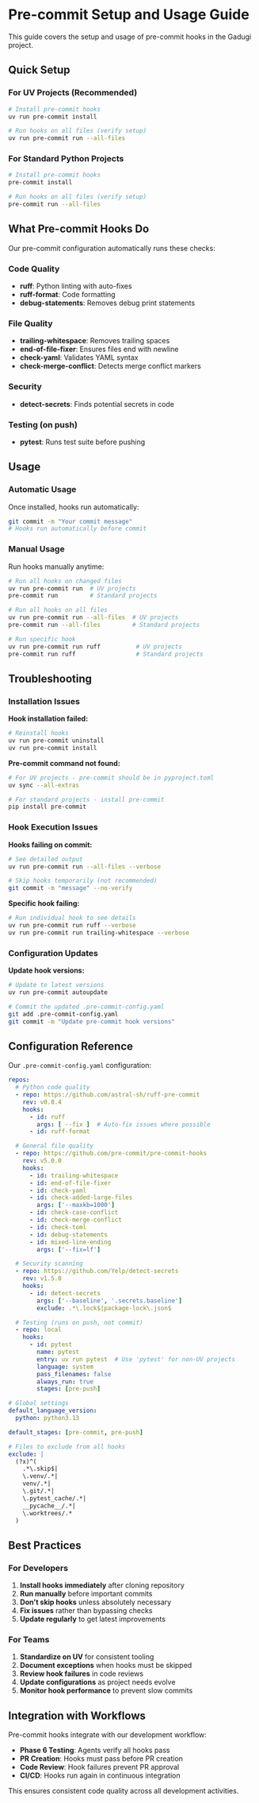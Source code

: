 # Pre-commit Setup and Usage Guide

This guide covers the setup and usage of pre-commit hooks in the Gadugi project.

## Quick Setup

### For UV Projects (Recommended)

```bash
# Install pre-commit hooks
uv run pre-commit install

# Run hooks on all files (verify setup)
uv run pre-commit run --all-files
```

### For Standard Python Projects

```bash
# Install pre-commit hooks
pre-commit install

# Run hooks on all files (verify setup)
pre-commit run --all-files
```

## What Pre-commit Hooks Do

Our pre-commit configuration automatically runs these checks:

### Code Quality
- **ruff**: Python linting with auto-fixes
- **ruff-format**: Code formatting
- **debug-statements**: Removes debug print statements

### File Quality
- **trailing-whitespace**: Removes trailing spaces
- **end-of-file-fixer**: Ensures files end with newline
- **check-yaml**: Validates YAML syntax
- **check-merge-conflict**: Detects merge conflict markers

### Security
- **detect-secrets**: Finds potential secrets in code

### Testing (on push)
- **pytest**: Runs test suite before pushing

## Usage

### Automatic Usage

Once installed, hooks run automatically:

```bash
git commit -m "Your commit message"
# Hooks run automatically before commit
```

### Manual Usage

Run hooks manually anytime:

```bash
# Run all hooks on changed files
uv run pre-commit run  # UV projects
pre-commit run         # Standard projects

# Run all hooks on all files
uv run pre-commit run --all-files  # UV projects
pre-commit run --all-files         # Standard projects

# Run specific hook
uv run pre-commit run ruff          # UV projects
pre-commit run ruff                 # Standard projects
```

## Troubleshooting

### Installation Issues

**Hook installation failed:**
```bash
# Reinstall hooks
uv run pre-commit uninstall
uv run pre-commit install
```

**Pre-commit command not found:**
```bash
# For UV projects - pre-commit should be in pyproject.toml
uv sync --all-extras

# For standard projects - install pre-commit
pip install pre-commit
```

### Hook Execution Issues

**Hooks failing on commit:**
```bash
# See detailed output
uv run pre-commit run --all-files --verbose

# Skip hooks temporarily (not recommended)
git commit -m "message" --no-verify
```

**Specific hook failing:**
```bash
# Run individual hook to see details
uv run pre-commit run ruff --verbose
uv run pre-commit run trailing-whitespace --verbose
```

### Configuration Updates

**Update hook versions:**
```bash
# Update to latest versions
uv run pre-commit autoupdate

# Commit the updated .pre-commit-config.yaml
git add .pre-commit-config.yaml
git commit -m "Update pre-commit hook versions"
```

## Configuration Reference

Our `.pre-commit-config.yaml` configuration:

```yaml
repos:
  # Python code quality
  - repo: https://github.com/astral-sh/ruff-pre-commit
    rev: v0.8.4
    hooks:
      - id: ruff
        args: [ --fix ]  # Auto-fix issues where possible
      - id: ruff-format

  # General file quality
  - repo: https://github.com/pre-commit/pre-commit-hooks
    rev: v5.0.0
    hooks:
      - id: trailing-whitespace
      - id: end-of-file-fixer
      - id: check-yaml
      - id: check-added-large-files
        args: ['--maxkb=1000']
      - id: check-case-conflict
      - id: check-merge-conflict
      - id: check-toml
      - id: debug-statements
      - id: mixed-line-ending
        args: ['--fix=lf']

  # Security scanning
  - repo: https://github.com/Yelp/detect-secrets
    rev: v1.5.0
    hooks:
      - id: detect-secrets
        args: ['--baseline', '.secrets.baseline']
        exclude: .*\.lock$|package-lock\.json$

  # Testing (runs on push, not commit)
  - repo: local
    hooks:
      - id: pytest
        name: pytest
        entry: uv run pytest  # Use 'pytest' for non-UV projects
        language: system
        pass_filenames: false
        always_run: true
        stages: [pre-push]

# Global settings
default_language_version:
  python: python3.13

default_stages: [pre-commit, pre-push]

# Files to exclude from all hooks
exclude: |
  (?x)^(
    .*\.skip$|
    \.venv/.*|
    venv/.*|
    \.git/.*|
    \.pytest_cache/.*|
    __pycache__/.*|
    \.worktrees/.*
  )
```

## Best Practices

### For Developers

1. **Install hooks immediately** after cloning repository
2. **Run manually** before important commits
3. **Don't skip hooks** unless absolutely necessary
4. **Fix issues** rather than bypassing checks
5. **Update regularly** to get latest improvements

### For Teams

1. **Standardize on UV** for consistent tooling
2. **Document exceptions** when hooks must be skipped
3. **Review hook failures** in code reviews
4. **Update configurations** as project needs evolve
5. **Monitor hook performance** to prevent slow commits

## Integration with Workflows

Pre-commit hooks integrate with our development workflow:

- **Phase 6 Testing**: Agents verify all hooks pass
- **PR Creation**: Hooks must pass before PR creation
- **Code Review**: Hook failures prevent PR approval
- **CI/CD**: Hooks run again in continuous integration

This ensures consistent code quality across all development activities.